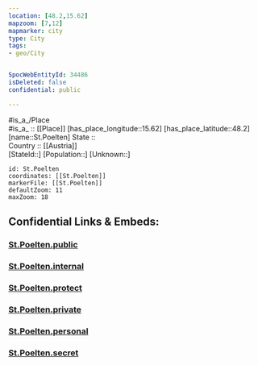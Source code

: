 ```yaml
---
location: [48.2,15.62] 
mapzoom: [7,12] 
mapmarker: city 
type: City
tags:
- geo/City


SpocWebEntityId: 34486
isDeleted: false
confidential: public

---
```

#is_a_/Place  
#is_a_ :: [[Place]] 
[has_place_longitude::15.62] 
[has_place_latitude::48.2] 
[name::St.Poelten] 
State ::  
Country :: [[Austria]]  
[StateId::] 
[Population::] 
[Unknown::] 


```leaflet
id: St.Poelten
coordinates: [[St.Poelten]] 
markerFile: [[St.Poelten]] 
defaultZoom: 11 
maxZoom: 18
```


## Confidential Links & Embeds: 

### [St.Poelten.public](/_public/\Earth\Continent\Europe\Europe~Central\Austria\Austrias_States\Niederösterreich\CitySt.Poelten.public.md) 

### [St.Poelten.internal](/_internal/\Earth\Continent\Europe\Europe~Central\Austria\Austrias_States\Niederösterreich\CitySt.Poelten.internal.md) 

### [St.Poelten.protect](/_protect/\Earth\Continent\Europe\Europe~Central\Austria\Austrias_States\Niederösterreich\CitySt.Poelten.protect.md) 

### [St.Poelten.private](/_private/\Earth\Continent\Europe\Europe~Central\Austria\Austrias_States\Niederösterreich\CitySt.Poelten.private.md) 

### [St.Poelten.personal](/_personal/\Earth\Continent\Europe\Europe~Central\Austria\Austrias_States\Niederösterreich\CitySt.Poelten.personal.md) 

### [St.Poelten.secret](/_secret/\Earth\Continent\Europe\Europe~Central\Austria\Austrias_States\Niederösterreich\CitySt.Poelten.secret.md)

